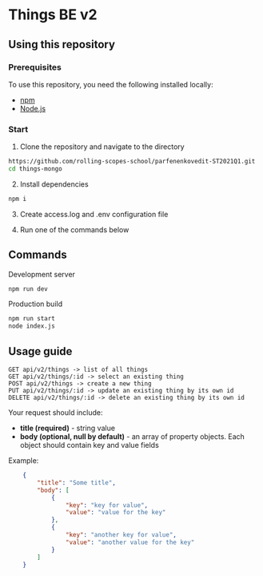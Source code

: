 # Things BE v2

## Using this repository 

### Prerequisites

To use this repository, you need the following installed locally:

- [npm](https://www.npmjs.com/)
- [Node.js](https://nodejs.org/)

### Start

1. Clone the repository and navigate to the directory

```bash
https://github.com/rolling-scopes-school/parfenenkovedit-ST2021Q1.git
cd things-mongo
```

2. Install dependencies

```bash
npm i
```
3. Create access.log and .env configuration file

3. Run one of the commands below

## Commands

Development server

```bash
npm run dev
```

Production build

```bash
npm run start
node index.js
```

## Usage guide

`GET api/v2/things -> list of all things`  
`GET api/v2/things/:id -> select an existing thing`  
`POST api/v2/things -> create a new thing`  
`PUT api/v2/things/:id -> update an existing thing by its own id`  
`DELETE api/v2/things/:id -> delete an existing thing by its own id`

Your request should include:
* **title (required)** - string value
* **body (optional, null by default)** - an array of property objects. Each object should contain key and value fields

Example:
```json
    {
        "title": "Some title",
        "body": [
            {
                "key": "key for value",
                "value": "value for the key"
            },
            {
                "key": "another key for value",
                "value": "another value for the key"
            }
        ]
    }
```
